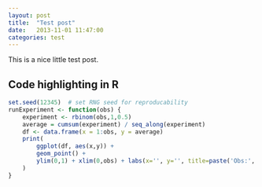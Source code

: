 ```yaml
---
layout: post
title:  "Test post"
date:   2013-11-01 11:47:00
categories: test
---
```


This is a nice little test post.

## Code highlighting in R

```r
set.seed(12345)  # set RNG seed for reproducability
runExperiment <- function(obs) {
	experiment <- rbinom(obs,1,0.5)
	average = cumsum(experiment) / seq_along(experiment)
	df <- data.frame(x = 1:obs, y = average)
	print(
		ggplot(df, aes(x,y)) +
		geom_point() +
		ylim(0,1) + xlim(0,obs) + labs(x='', y='', title=paste('Obs:', obs, ' Average:', average[obs]))
	)
}
```
